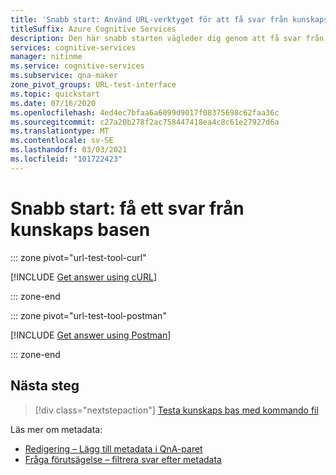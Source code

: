 ```yaml
---
title: 'Snabb start: Använd URL-verktyget för att få svar från kunskaps basen – QnA Maker'
titleSuffix: Azure Cognitive Services
description: Den här snabb starten vägleder dig genom att få svar från din kunskaps bas med ett URL-testverktyg som sväng eller Postman.
services: cognitive-services
manager: nitinme
ms.service: cognitive-services
ms.subservice: qna-maker
zone_pivot_groups: URL-test-interface
ms.topic: quickstart
ms.date: 07/16/2020
ms.openlocfilehash: 4ed4ec7bfaa6a6099d9017f08375698c62faa36c
ms.sourcegitcommit: c27a20b278f2ac758447418ea4c8c61e27927d6a
ms.translationtype: MT
ms.contentlocale: sv-SE
ms.lasthandoff: 03/03/2021
ms.locfileid: "101722423"
---
```

# <a name="quickstart-get-an-answer-from-knowledge-base"></a>Snabb start: få ett svar från kunskaps basen


::: zone pivot="url-test-tool-curl"

[!INCLUDE [Get answer using cURL](../includes/quickstart-test-tool-curl.md)]

::: zone-end

::: zone pivot="url-test-tool-postman"

[!INCLUDE [Get answer using Postman](../includes/quickstart-test-tool-Postman.md)]

::: zone-end


## <a name="next-steps"></a>Nästa steg

> [!div class="nextstepaction"]
> [Testa kunskaps bas med kommando fil](../how-to/test-knowledge-base.md#batch-test-with-tool)

Läs mer om metadata:
* [Redigering – Lägg till metadata i QnA-paret](../How-To/edit-knowledge-base.md#add-metadata)
* [Fråga förutsägelse – filtrera svar efter metadata](../How-To/metadata-generateanswer-usage.md#use-metadata-to-filter-answers-by-custom-metadata-tags)
